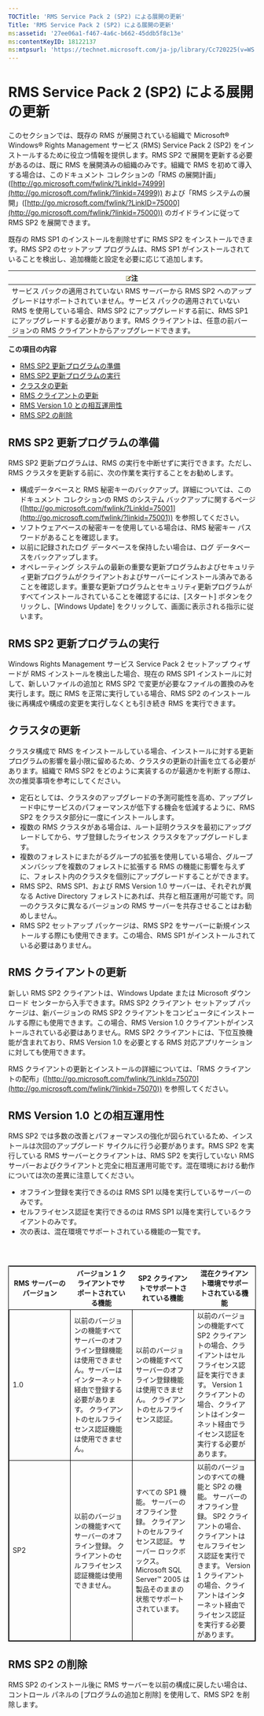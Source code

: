 ```yaml
---
TOCTitle: 'RMS Service Pack 2 (SP2) による展開の更新'
Title: 'RMS Service Pack 2 (SP2) による展開の更新'
ms:assetid: '27ee06a1-f467-4a6c-b662-45ddb5f8c13e'
ms:contentKeyID: 18122137
ms:mtpsurl: 'https://technet.microsoft.com/ja-jp/library/Cc720225(v=WS.10)'
---
```


RMS Service Pack 2 (SP2) による展開の更新
=========================================

このセクションでは、既存の RMS が展開されている組織で Microsoft® Windows® Rights Management サービス (RMS) Service Pack 2 (SP2) をインストールするために役立つ情報を提供します。RMS SP2 で展開を更新する必要があるのは、既に RMS を展開済みの組織のみです。組織で RMS を初めて導入する場合は、このドキュメント コレクションの「RMS の展開計画」([http://go.microsoft.com/fwlink/?LinkId=74999](http://go.microsoft.com/fwlink/?linkid=74999)) および「RMS システムの展開」([http://go.microsoft.com/fwlink/?LinkID=75000](http://go.microsoft.com/fwlink/?linkid=75000)) のガイドラインに従って RMS SP2 を展開できます。

既存の RMS SP1 のインストールを削除せずに RMS SP2 をインストールできます。RMS SP2 のセットアップ プログラムは、RMS SP1 がインストールされていることを検出し、追加機能と設定を必要に応じて追加します。

| ![](images/Cc720225.note(WS.10).gif)注                                                                                                                                                                                                                                                                  |
|--------------------------------------------------------------------------------------------------------------------------------------------------------------------------------------------------------------------------------------------------------------------------------------------------------------------------------------|
| サービス パックの適用されていない RMS サーバーから RMS SP2 へのアップグレードはサポートされていません。サービス パックの適用されていない RMS を使用している場合、RMS SP2 にアップグレードする前に、RMS SP1 にアップグレードする必要があります。RMS クライアントは、任意の前バージョンの RMS クライアントからアップグレードできます。 |

**この項目の内容**

-   [RMS SP2 更新プログラムの準備](#bkmk_preparingforsp2update)
-   [RMS SP2 更新プログラムの実行](#bkmk_performingsp2update)
-   [クラスタの更新](#bkmk_updateclusters)
-   [RMS クライアントの更新](#bkmk_updateclients)
-   [RMS Version 1.0 との相互運用性](#bkmk_interop)
-   [RMS SP2 の削除](#bkmk_removingrms)

<span id="bkmk_PreparingForSP2Update"></span>
RMS SP2 更新プログラムの準備
----------------------------

RMS SP2 更新プログラムは、RMS の実行を中断せずに実行できます。ただし、RMS クラスタを更新する前に、次の作業を実行することをお勧めします。

-   構成データベースと RMS 秘密キーのバックアップ。詳細については、このドキュメント コレクションの RMS のシステム バックアップに関するページ ([http://go.microsoft.com/fwlink/?LinkId=75001](http://go.microsoft.com/fwlink/?linkid=75001)) を参照してください。
-   ソフトウェアベースの秘密キーを使用している場合は、RMS 秘密キー パスワードがあることを確認します。
-   以前に記録されたログ データベースを保持したい場合は、ログ データベースをバックアップします。
-   オペレーティング システムの最新の重要な更新プログラムおよびセキュリティ更新プログラムがクライアントおよびサーバーにインストール済みであることを確認します。重要な更新プログラムとセキュリティ更新プログラムがすべてインストールされていることを確認するには、\[スタート\] ボタンをクリックし、\[Windows Update\] をクリックして、画面に表示される指示に従います。

<span id="bkmk_PerformingSP2Update"></span>
RMS SP2 更新プログラムの実行
----------------------------

Windows Rights Management サービス Service Pack 2 セットアップ ウィザードが RMS インストールを検出した場合、現在の RMS SP1 インストールに対して、新しいファイルの追加と RMS SP2 で変更が必要なファイルの置換のみを実行します。既に RMS を正常に実行している場合、RMS SP2 のインストール後に再構成や構成の変更を実行しなくとも引き続き RMS を実行できます。

<span id="bkmk_UpdateClusters"></span>
クラスタの更新
--------------

クラスタ構成で RMS をインストールしている場合、インストールに対する更新プログラムの影響を最小限に留めるため、クラスタの更新の計画を立てる必要があります。組織で RMS SP2 をどのように実装するのが最適かを判断する際は、次の推奨事項を参考にしてください。

-   定石としては、クラスタのアップグレードの予測可能性を高め、アップグレード中にサービスのパフォーマンスが低下する機会を低減するように、RMS SP2 をクラスタ部分に一度にインストールします。
-   複数の RMS クラスタがある場合は、ルート証明クラスタを最初にアップグレードしてから、サブ登録したライセンス クラスタをアップグレードします。
-   複数のフォレストにまたがるグループの拡張を使用している場合、グループ メンバシップを複数のフォレストに拡張する RMS の機能に影響を与えずに、フォレスト内のクラスタを個別にアップグレードすることができます。
-   RMS SP2、RMS SP1、および RMS Version 1.0 サーバーは、それぞれが異なる Active Directory フォレストにあれば、共存と相互運用が可能です。同一のクラスタに異なるバージョンの RMS サーバーを共存させることはお勧めしません。
-   RMS SP2 セットアップ パッケージは、RMS SP2 をサーバーに新規インストールする際にも使用できます。この場合、RMS SP1 がインストールされている必要はありません。

<span id="bkmk_UpdateClients"></span>
RMS クライアントの更新
----------------------

新しい RMS SP2 クライアントは、Windows Update または Microsoft ダウンロード センターから入手できます。RMS SP2 クライアント セットアップ パッケージは、新バージョンの RMS SP2 クライアントをコンピュータにインストールする際にも使用できます。この場合、RMS Version 1.0 クライアントがインストールされている必要はありません。RMS SP2 クライアントには、下位互換機能が含まれており、RMS Version 1.0 を必要とする RMS 対応アプリケーションに対しても使用できます。

RMS クライアントの更新とインストールの詳細については、「RMS クライアントの配布」([http://go.microsoft.com/fwlink/?LinkId=75070](http://go.microsoft.com/fwlink/?linkid=75070)) を参照してください。

<span id="bkmk_InterOp"></span>
RMS Version 1.0 との相互運用性
------------------------------

RMS SP2 では多数の改善とパフォーマンスの強化が図られているため、インストールは次回のアップグレード サイクルに行う必要があります。RMS SP2 を実行している RMS サーバーとクライアントは、RMS SP2 を実行していない RMS サーバーおよびクライアントと完全に相互運用可能です。混在環境における動作については次の差異に注意してください。

-   オフライン登録を実行できるのは RMS SP1 以降を実行しているサーバーのみです。
-   セルフライセンス認証を実行できるのは RMS SP1 以降を実行しているクライアントのみです。
-   次の表は、混在環境でサポートされている機能の一覧です。

###  

 
<table style="border:1px solid black;">
<colgroup>
<col width="25%" />
<col width="25%" />
<col width="25%" />
<col width="25%" />
</colgroup>
<thead>
<tr class="header">
<th>RMS サーバーのバージョン</th>
<th>バージョン 1 クライアントでサポートされている機能</th>
<th>SP2 クライアントでサポートされている機能</th>
<th>混在クライアント環境でサポートされている機能</th>
</tr>
</thead>
<tbody>
<tr class="odd">
<td style="border:1px solid black;">1.0</td>
<td style="border:1px solid black;">以前のバージョンの機能すべて
サーバーのオフライン登録機能は使用できません。サーバーはインターネット経由で登録する必要があります。
クライアントのセルフライセンス認証機能は使用できません。</td>
<td style="border:1px solid black;">以前のバージョンの機能すべて
サーバーのオフライン登録機能は使用できません。
クライアントのセルフライセンス認証。</td>
<td style="border:1px solid black;">以前のバージョンの機能すべて
SP2 クライアントの場合、クライアントはセルフライセンス認証を実行できます。
Version 1 クライアントの場合、クライアントはインターネット経由でライセンス認証を実行する必要があります。</td>
</tr>
<tr class="even">
<td style="border:1px solid black;">SP2</td>
<td style="border:1px solid black;">以前のバージョンの機能すべて
サーバーのオフライン登録。
クライアントのセルフライセンス認証機能は使用できません。</td>
<td style="border:1px solid black;">すべての SP1 機能。
サーバーのオフライン登録。
クライアントのセルフライセンス認証。
サーバー ロックボックス。
Microsoft SQL Server™ 2005 は製品そのままの状態でサポートされています。</td>
<td style="border:1px solid black;">以前のバージョンのすべての機能と SP2 の機能。
サーバーのオフライン登録。
SP2 クライアントの場合、クライアントはセルフライセンス認証を実行できます。
Version 1 クライアントの場合、クライアントはインターネット経由でライセンス認証を実行する必要があります。</td>
</tr>
</tbody>
</table>
 

<span id="bkmk_RemovingRMS"></span>
RMS SP2 の削除
--------------

RMS SP2 のインストール後に RMS サーバーを以前の構成に戻したい場合は、コントロール パネルの \[プログラムの追加と削除\] を使用して、RMS SP2 を削除します。

